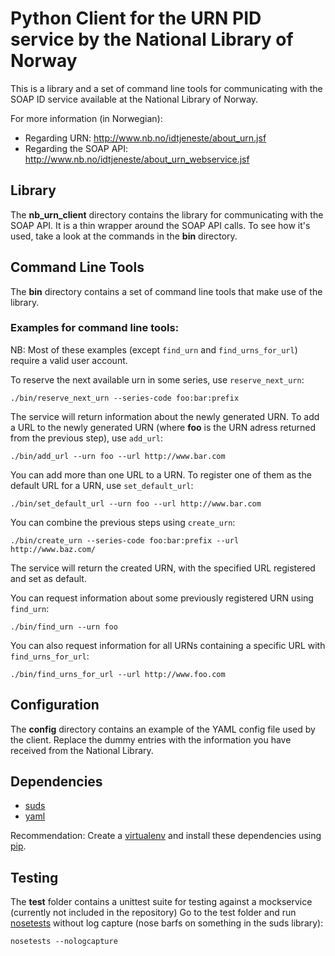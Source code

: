 Python Client for the URN PID service by the National Library of Norway
=======================================================================

This is a library and a set of command line tools for communicating with the SOAP ID service available at the National Library of Norway.

For more information (in Norwegian):
* Regarding URN: http://www.nb.no/idtjeneste/about_urn.jsf
* Regarding the SOAP API: http://www.nb.no/idtjeneste/about_urn_webservice.jsf


Library
-------
The **nb_urn_client** directory contains the library for communicating with the SOAP API.
It is a thin wrapper around the SOAP API calls. To see how it's used, take a look at the commands in the **bin** directory.


Command Line Tools
------------------

The **bin** directory contains a set of command line tools that make use of the library.

### Examples for command line tools:
NB: Most of these examples (except `find_urn` and `find_urns_for_url`) require a valid user account.

To reserve the next available urn in some series, use `reserve_next_urn`:
```
./bin/reserve_next_urn --series-code foo:bar:prefix
```

The service will return information about the newly generated URN.
To add a URL to the newly generated URN (where **foo** is the URN adress returned from the previous step), use `add_url`:

```
./bin/add_url --urn foo --url http://www.bar.com
```

You can add more than one URL to a URN. To register one of them as the default URL for a URN, use `set_default_url`:

```
./bin/set_default_url --urn foo --url http://www.bar.com
```

You can combine the previous steps using `create_urn`:

```
./bin/create_urn --series-code foo:bar:prefix --url http://www.baz.com/
```

The service will return the created URN, with the specified URL registered and set as default.

You can request information about some previously registered URN using `find_urn`:

```
./bin/find_urn --urn foo
```

You can also request information for all URNs containing a specific URL with `find_urns_for_url`:

```
./bin/find_urns_for_url --url http://www.foo.com
```

Configuration
-------------

The **config** directory contains an example of the YAML config file used by the client.
Replace the dummy entries with the information you have received from the National Library.

Dependencies
------------

* [suds](https://fedorahosted.org/suds/)
* [yaml](https://pypi.python.org/pypi/PyYAML)

Recommendation: Create a [virtualenv](http://virtualenv.readthedocs.org/) and install these dependencies using [pip](http://pip.readthedocs.org/).

Testing
-------

The **test** folder contains a unittest suite for testing against a mockservice
(currently not included in the repository)
Go to the test folder and run [nosetests](https://nose.readthedocs.org/en/latest/) without log capture
(nose barfs on something in the suds library):

```
nosetests --nologcapture
```
